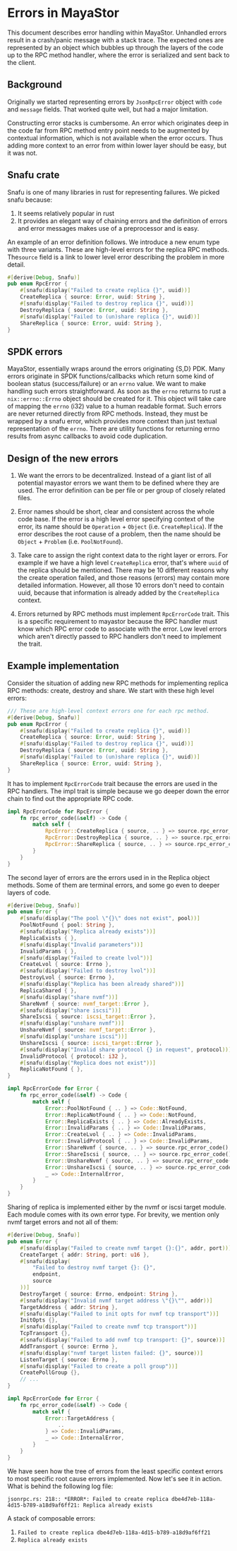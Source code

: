 # Errors in MayaStor

This document describes error handling within MayaStor.
Unhandled errors result in a crash/panic message with
a stack trace. The expected ones are represented by an object which bubbles
up through the layers of the code up to the RPC method handler, where the
error is serialized and sent back to the client.

## Background

Originally we started representing errors by `JsonRpcError` object with
`code` and `message` fields. That worked quite well, but had a major
limitation.

Constructing error stacks is cumbersome. An error which originates deep
in the code far from RPC method entry point needs to be augmented by
contextual information, which is not available when the error occurs.
Thus adding more context to an error from within lower layer should be easy,
but it was not.

## Snafu crate

Snafu is one of many libraries in rust for representing failures. We picked
snafu because:

1. It seems relatively popular in rust
2. It provides an elegant way of chaining errors and the definition of errors and error
messages makes use of a preprocessor and is easy.

An example of an error definition follows. We introduce a new enum type with three
variants. These are high-level errors for the replica RPC methods. The`source` field
is a link to lower level error describing the problem in more detail.

```rust
#[derive(Debug, Snafu)]
pub enum RpcError {
    #[snafu(display("Failed to create replica {}", uuid))]
    CreateReplica { source: Error, uuid: String },
    #[snafu(display("Failed to destroy replica {}", uuid))]
    DestroyReplica { source: Error, uuid: String },
    #[snafu(display("Failed to (un)share replica {}", uuid))]
    ShareReplica { source: Error, uuid: String },
}
```

## SPDK errors

MayaStor, essentially wraps around the errors originating {S,D} PDK.
Many errors originate in SPDK functions/callbacks which return some kind of boolean status
(success/failure) or an `errno` value. We want to make handling such errors straightforward.
As soon as the `errno` returns to rust a `nix::errno::Errno` object should be
created for it. This object will take care of mapping the `errno` (i32) value to
a human readable format. Such errors are never returned directly from RPC methods.
Instead, they must be wrapped by a snafu error, which provides more context than
just textual representation of the `errno`. There are utility functions for returning errno
results from async callbacks to avoid code duplication.

## Design of the new errors

1. We want the errors to be decentralized. Instead of a giant list of all
   potential mayastor errors we want them to be defined where they are used.
   The error definition can be per file or per group of closely related files.

2. Error names should be short, clear and consistent across the whole
   code base. If the error is a high level error specifying context of the
   error, its name should be `Operation` + `Object` (i.e. `CreateReplica`). If
   the error describes the root cause of a problem, then the name should be
   `Object` + `Problem` (i.e. `PoolNotFound`).

3. Take care to assign the right context data to the right layer or errors.
   For example if we have a high level `CreateReplica` error, that's where
   `uuid` of the replica should be mentioned. There may be 10 different reasons why
   the create operation failed, and those reasons (errors) may contain more
   detailed information. However, all those 10 errors don't need to contain uuid, because
   that information is already added by the `CreateReplica` context.

4. Errors returned by RPC methods must implement `RpcErrorCode` trait. This
   is a specific requirement to mayastor because the RPC handler must know
   which RPC error code to associate with the error. Low level errors which
   aren't directly passed to RPC handlers don't need to implement the trait.

## Example implementation

Consider the situation of adding new RPC methods for implementing
replica RPC methods: create, destroy and share. We start with these high level
errors:

```rust
/// These are high-level context errors one for each rpc method.
#[derive(Debug, Snafu)]
pub enum RpcError {
    #[snafu(display("Failed to create replica {}", uuid))]
    CreateReplica { source: Error, uuid: String },
    #[snafu(display("Failed to destroy replica {}", uuid))]
    DestroyReplica { source: Error, uuid: String },
    #[snafu(display("Failed to (un)share replica {}", uuid))]
    ShareReplica { source: Error, uuid: String },
}
```

It has to implement `RpcErrorCode` trait because the errors are used in the RPC
handlers. The impl trait is simple because we go deeper down the error
chain to find out the appropriate RPC code.

```rust
impl RpcErrorCode for RpcError {
    fn rpc_error_code(&self) -> Code {
        match self {
            RpcError::CreateReplica { source, .. } => source.rpc_error_code(),
            RpcError::DestroyReplica { source, .. } => source.rpc_error_code(),
            RpcError::ShareReplica { source, .. } => source.rpc_error_code(),
        }
    }
}
```

The second layer of errors are the errors used in in the Replica object methods.
Some of them are terminal errors, and some go even to deeper layers of code.

```rust
#[derive(Debug, Snafu)]
pub enum Error {
    #[snafu(display("The pool \"{}\" does not exist", pool))]
    PoolNotFound { pool: String },
    #[snafu(display("Replica already exists"))]
    ReplicaExists { },
    #[snafu(display("Invalid parameters"))]
    InvalidParams { },
    #[snafu(display("Failed to create lvol"))]
    CreateLvol { source: Errno },
    #[snafu(display("Failed to destroy lvol"))]
    DestroyLvol { source: Errno },
    #[snafu(display("Replica has been already shared"))]
    ReplicaShared { },
    #[snafu(display("share nvmf"))]
    ShareNvmf { source: nvmf_target::Error },
    #[snafu(display("share iscsi"))]
    ShareIscsi { source: iscsi_target::Error },
    #[snafu(display("unshare nvmf"))]
    UnshareNvmf { source: nvmf_target::Error },
    #[snafu(display("unshare iscsi"))]
    UnshareIscsi { source: iscsi_target::Error },
    #[snafu(display("Invalid share protocol {} in request", protocol))]
    InvalidProtocol { protocol: i32 },
    #[snafu(display("Replica does not exist"))]
    ReplicaNotFound { },
}

impl RpcErrorCode for Error {
    fn rpc_error_code(&self) -> Code {
        match self {
            Error::PoolNotFound { .. } => Code::NotFound,
            Error::ReplicaNotFound { .. } => Code::NotFound,
            Error::ReplicaExists { .. } => Code::AlreadyExists,
            Error::InvalidParams { .. } => Code::InvalidParams,
            Error::CreateLvol { .. } => Code::InvalidParams,
            Error::InvalidProtocol { .. } => Code::InvalidParams,
            Error::ShareNvmf { source, .. } => source.rpc_error_code(),
            Error::ShareIscsi { source, .. } => source.rpc_error_code(),
            Error::UnshareNvmf { source, .. } => source.rpc_error_code(),
            Error::UnshareIscsi { source, .. } => source.rpc_error_code(),
            _ => Code::InternalError,
        }
    }
}
```

Sharing of replica is implemented either by the nvmf or iscsi target module.
Each module comes with its own error type. For brevity, we mention only nvmf
target errors and not all of them:

```rust
#[derive(Debug, Snafu)]
pub enum Error {
    #[snafu(display("Failed to create nvmf target {}:{}", addr, port))]
    CreateTarget { addr: String, port: u16 },
    #[snafu(display(
        "Failed to destroy nvmf target {}: {}",
        endpoint,
        source
    ))]
    DestroyTarget { source: Errno, endpoint: String },
    #[snafu(display("Invalid nvmf target address \"{}\"", addr))]
    TargetAddress { addr: String },
    #[snafu(display("Failed to init opts for nvmf tcp transport"))]
    InitOpts {},
    #[snafu(display("Failed to create nvmf tcp transport"))]
    TcpTransport {},
    #[snafu(display("Failed to add nvmf tcp transport: {}", source))]
    AddTransport { source: Errno },
    #[snafu(display("nvmf target listen failed: {}", source))]
    ListenTarget { source: Errno },
    #[snafu(display("Failed to create a poll group"))]
    CreatePollGroup {},
    // ...
}

impl RpcErrorCode for Error {
    fn rpc_error_code(&self) -> Code {
        match self {
            Error::TargetAddress {
                ..
            } => Code::InvalidParams,
            _ => Code::InternalError,
        }
    }
}
```

We have seen how the tree of errors from the least specific context errors to
most specific root cause errors implemented. Now let's see it in action.
What is behind the following log file:

```
jsonrpc.rs: 218:: *ERROR*: Failed to create replica dbe4d7eb-118a-4d15-b789-a18d9af6ff21: Replica already exists
```

A stack of composable errors:
1. `Failed to create replica dbe4d7eb-118a-4d15-b789-a18d9af6ff21`
2. `Replica already exists`
